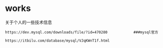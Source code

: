 # works
关于个人的一些技术信息

~~~~~~~~~~~~~~~~~~~~~~~~~~~~~~~~~~~~~~~~~~~~~~~~~~~~~~~~~~~~~~~~
https://dev.mysql.com/downloads/file/?id=470280            ###mysql官方

https://itbilu.com/database/mysql/VJqKWnT1f.html
